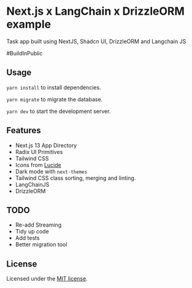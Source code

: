 # Next.js x LangChain x DrizzleORM example

Task app built using NextJS, Shadcn UI, DrizzleORM and Langchain JS

#BuildInPublic

## Usage

`yarn install` to install dependencies.

`yarn migrate` to migrate the database.

`yarn dev` to start the development server.

## Features

- Next.js 13 App Directory
- Radix UI Primitives
- Tailwind CSS
- Icons from [Lucide](https://lucide.dev)
- Dark mode with `next-themes`
- Tailwind CSS class sorting, merging and linting.
- LangChainJS
- DrizzleORM

## TODO

- Re-add Streaming
- Tidy up code
- Add tests
- Better migration tool

## License

Licensed under the [MIT license](https://github.com/shadcn/ui/blob/main/LICENSE.md).
